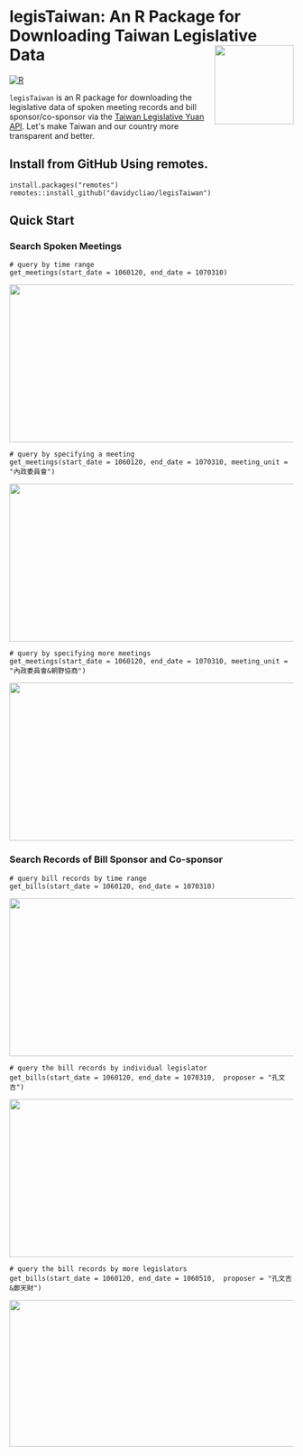 # legisTaiwan: An R Package for Downloading Taiwan Legislative Data <img src="https://raw.githack.com/davidycliao/figures/master/hexsticker_tw.png" width="140" align="right" /> <br /> 

[![R](https://github.com/davidycliao/legisTaiwan/actions/workflows/r.yml/badge.svg)](https://github.com/davidycliao/legisTaiwan/actions/workflows/r.yml)

`legisTaiwan` is an R package for downloading the legislative data of spoken meeting records and bill sponsor/co-sponsor via the [Taiwan Legislative Yuan API](https://www.ly.gov.tw/Home/Index.aspx). Let's make Taiwan and our country more transparent and better. 




## Install from GitHub Using remotes.

```
install.packages("remotes")
remotes::install_github("davidycliao/legisTaiwan")
```

## Quick Start

### Search Spoken Meetings

```
# query by time range
get_meetings(start_date = 1060120, end_date = 1070310)
```
<p align="center">
  <img width="950" height="280" src="https://raw.githack.com/davidycliao/figures/master/1.png" >
</p>

```
# query by specifying a meeting
get_meetings(start_date = 1060120, end_date = 1070310, meeting_unit = "內政委員會")
```
<p align="center">
  <img width="950" height="280" src="https://raw.githack.com/davidycliao/figures/master/2.png" >
</p>

```
# query by specifying more meetings
get_meetings(start_date = 1060120, end_date = 1070310, meeting_unit = "內政委員會&朝野協商")
```
<p align="center">
  <img width="950" height="280" src="https://raw.githack.com/davidycliao/figures/master/3.png" >
</p>

### Search Records of Bill Sponsor and Co-sponsor

```
# query bill records by time range
get_bills(start_date = 1060120, end_date = 1070310)
```
<p align="center">
  <img width="950" height="280" src="https://raw.githack.com/davidycliao/figures/master/4.png" >
</p>

```
# query the bill records by individual legislator 
get_bills(start_date = 1060120, end_date = 1070310,  proposer = "孔文吉")
```
<p align="center">
  <img width="950" height="280" src="https://raw.githack.com/davidycliao/figures/master/5.png" >
</p>


```
# query the bill records by more legislators
get_bills(start_date = 1060120, end_date = 1060510,  proposer = "孔文吉&鄭天財")
```
<p align="center">
  <img width="950" height="260" src="https://raw.githack.com/davidycliao/figures/master/6.png" >
</p>


